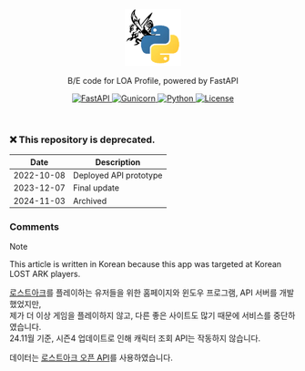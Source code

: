 <p align="center">
  <img src="logo.png" alt="Logo">
  
  <p align="center">
    B/E code for LOA Profile, powered by FastAPI
  </p>

  <p align="center">
    <a href="https://fastapi.tiangolo.com/">
      <img src="https://img.shields.io/badge/FastAPI-009688?logo=fastapi&logoColor=fff&style=flat" alt="FastAPI">
    </a>
    <a href="https://gunicorn.org/">
      <img src="https://img.shields.io/badge/Gunicorn-499848?logo=gunicorn&logoColor=fff&style=flat" alt="Gunicorn">
    </a>
    <a href="https://www.python.org/">
      <img src="https://img.shields.io/badge/Python-3776AB?logo=python&logoColor=fff&style=flat" alt="Python">
    </a>
    <a href="./LICENSE">
      <img src="https://img.shields.io/github/license/BeaverHouse/loa-profile-back" alt="License">
    </a>
  </p>
</p>

<!-- Content -->

<br/>

### ❌ This repository is deprecated.

| Date       | Description            |
| ---------- | ---------------------- |
| 2022-10-08 | Deployed API prototype |
| 2023-12-07 | Final update           |
| 2024-11-03 | Archived               |

### Comments

> [!NOTE]  
> This article is written in Korean because this app was targeted at Korean LOST ARK players.

[로스트아크]를 플레이하는 유저들을 위한 홈페이지와 윈도우 프로그램, API 서버를 개발했었지만,  
제가 더 이상 게임을 플레이하지 않고, 다른 좋은 사이트도 많기 때문에 서비스를 중단하였습니다.  
24.11월 기준, 시즌4 업데이트로 인해 캐릭터 조회 API는 작동하지 않습니다.

데이터는 [로스트아크 오픈 API]를 사용하였습니다.

[로스트아크]: https://lostark.game.onstove.com/Main
[로스트아크 오픈 API]: https://developer-lostark.game.onstove.com/
